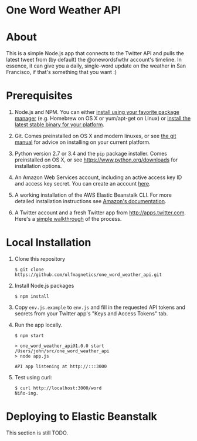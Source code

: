One Word Weather API
====================

# About

This is a simple Node.js app that connects to the Twitter API and pulls the latest tweet from (by default) the @onewordsfwthr account's timeline.
In essence, it can give you a daily, single-word update on the weather in San Francisco, if that's something that you want :)

# Prerequisites

1. Node.js and NPM. You can either [install using your favorite package manager](https://nodejs.org/en/download/package-manager) (e.g. Homebrew on OS X or yum/apt-get on Linux) or [install the latest stable binary for your platform](https://nodejs.org/en/download/stable).

2. Git. Comes preinstalled on OS X and modern linuxes, or see [the git manual](https://git-scm.com/book/en/v2/Getting-Started-Installing-Git) for advice on installing on your current platform.

3. Python version 2.7 or 3.4 and the `pip` package installer. Comes preinstalled on OS X, or see https://www.python.org/downloads for installation options.

4. An Amazon Web Services account, including an active access key ID and access key secret. You can create an account [here](https://www.amazon.com/ap/signin).

5. A working installation of the AWS Elastic Beanstalk CLI. For more detailed installation instructions see [Amazon's documentation](https://docs.aws.amazon.com/elasticbeanstalk/latest/dg/eb-cli3-install.html).

6. A Twitter account and a fresh Twitter app from http://apps.twitter.com. Here's a [simple walkthrough](https://www.google.com/url?sa=t&rct=j&q=&esrc=s&source=web&cd=5&ved=0ahUKEwj3rY3555XKAhUS0GMKHUhHD7kQFggxMAQ&url=http%3A%2F%2Fiag.me%2Fsocialmedia%2Fhow-to-create-a-twitter-app-in-8-easy-steps%2F&usg=AFQjCNGh6hveEJCPHVQuYm6czsKJ1OK1tA&sig2=vG3UYcC7fSQvroaLjVuAPg&bvm=bv.110151844,d.cGc)
   of the process.

# Local Installation

1. Clone this repository

    ```
    $ git clone https://github.com/ulfmagnetics/one_word_weather_api.git
    ```

2. Install Node.js packages

    ```
    $ npm install
    ```

3. Copy `env.js.example` to `env.js` and fill in the requested API tokens and secrets from your Twitter app's "Keys and Access Tokens" tab.

4. Run the app locally.

    ```
    $ npm start

    > one_word_weather_api@1.0.0 start /Users/john/src/one_word_weather_api
    > node app.js

    API app listening at http://:::3000
    ```

5. Test using curl:

    ```
    $ curl http://localhost:3000/word
    Niño-ing.
    ```

# Deploying to Elastic Beanstalk

This section is still TODO.
